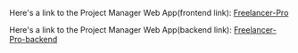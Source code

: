 Here's a link to the Project Manager Web App(frontend link): [Freelancer-Pro](https://freelance-pro-dom.netlify.app/)


Here's a link to the Project Manager Web App(backend link): [Freelancer-Pro-backend](https://freelance-pro.onrender.com)
